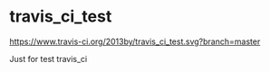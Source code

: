 # travis_ci_test
https://www.travis-ci.org/2013by/travis_ci_test.svg?branch=master

Just for test travis_ci
